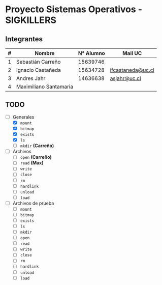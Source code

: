 # Proyecto Sistemas Operativos - SIGKILLERS

## Integrantes

| # | Nombre                 | N° Alumno | Mail UC                                       |
|---|------------------------|-----------|-----------------------------------------------|
| 1 | Sebastián Carreño      | 15639746  |                                               |
| 2 | Ignacio Castañeda      | 15634728  | [ifcastaneda@uc.cl](mailto:ifcastaneda@uc.cl) |
| 3 | Andres Jahr            | 14636638  | [asjahr@uc.cl](mailto:asjahr@uc.cl)           |
| 4 | Maximiliano Santamaria |           |                                               |

## TODO

- [ ] Generales
	- [x] `mount`
	- [x] `bitmap`
	- [x] `exists`
	- [x] `ls`
	- [ ] `mkdir` **(Carreño)**
- [ ] Archivos
	- [ ] `open` **(Carreño)**
	- [ ] `read` **(Max)**
	- [ ] `write`
	- [ ] `close`
	- [ ] `rm`
	- [ ] `hardlink`
	- [ ] `unload`
	- [ ] `load`
- [ ] Archivos de prueba
	- [ ] `mount`
	- [ ] `bitmap`
	- [ ] `exists`
	- [ ] `ls`
	- [ ] `mkdir`
	- [ ] `open`
	- [ ] `read`
	- [ ] `write`
	- [ ] `close`
	- [ ] `rm`
	- [ ] `hardlink`
	- [ ] `unload`
	- [ ] `load`
